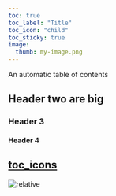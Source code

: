 ```yaml
---
toc: true
toc_label: "Title"
toc_icon: "child"
toc_sticky: true
image:
  thumb: my-image.png
---
```


An automatic table of contents



## Header two are big

### Header 3

#### Header 4

## [toc_icons](https://fontawesome.com/icons?d=gallery&s=solid&m=free)

![relative](../assets/images/my-image.png)
